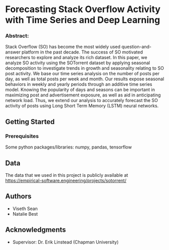 # Forecasting Stack Overflow Activity with Time Series and Deep Learning

### Abstract:

Stack Overflow (SO) has become the most widely used question-and-answer platform in the past decade. The success of SO motivated researchers to explore and analyze its rich dataset. In this paper, we analyze SO activity using the SOTorrent dataset by applying seasonal decomposition to investigate trends in growth and seasonality relating to SO post activity. We base our time series analysis on the number of posts per day, as well as total posts per week and month. Our results expose seasonal behaviors in weekly and yearly periods through an additive time series model. Knowing the popularity of days and seasons can be important in maximizing post and advertisement exposure, as well as aid in anticipating network load. Thus, we extend our analysis to accurately forecast the SO activity of posts using Long Short Term Memory (LSTM) neural networks.

## Getting Started

### Prerequisites

Some python packages/libraries: numpy, pandas, tensorflow

## Data

The data that we used in this project is publicly available at https://empirical-software.engineering/projects/sotorrent/

## Authors

* Viseth Sean
* Natalie Best

## Acknowledgments

* Supervisor: Dr. Erik Linstead (Chapman University)